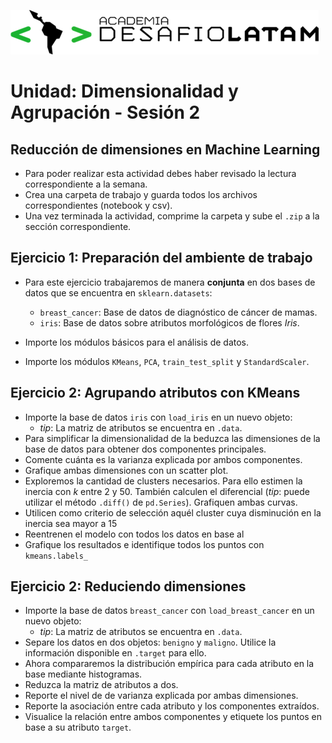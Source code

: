 ![](logo.png)

# Unidad: Dimensionalidad y Agrupación - Sesión 2

## Reducción de dimensiones en Machine Learning

* Para poder realizar esta actividad debes haber revisado la lectura correspondiente a la semana.
* Crea una carpeta de trabajo y guarda todos los archivos correspondientes (notebook y csv).
* Una vez terminada la actividad, comprime la carpeta y sube el `.zip` a la sección correspondiente.


## Ejercicio 1: Preparación del ambiente de trabajo

* Para este ejercicio trabajaremos de manera __conjunta__ en dos bases de datos que se encuentra en `sklearn.datasets`:
    * `breast_cancer`: Base de datos de diagnóstico de cáncer de mamas.
    * `iris`: Base de datos sobre atributos morfológicos de flores _Iris_.

* Importe los módulos básicos para el análisis de datos.
* Importe los módulos `KMeans`, `PCA`, `train_test_split` y `StandardScaler`.


## Ejercicio 2: Agrupando atributos con KMeans

* Importe la base de datos `iris` con `load_iris` en un nuevo objeto:
    - _tip_: La matriz de atributos se encuentra en `.data`.
* Para simplificar la dimensionalidad de la beduzca las dimensiones de la base de datos para obtener dos componentes principales.
* Comente cuánta es la varianza explicada por ambos componentes.
* Grafique ambas dimensiones con un scatter plot.
* Exploremos la cantidad de clusters necesarios. Para ello estimen la inercia con $k$ entre 2 y 50. También calculen el diferencial (_tip_: puede utilizar el método `.diff()` de `pd.Series`). Grafiquen ambas curvas.
* Utilicen como criterio de selección aquél cluster cuya disminución en la inercia sea mayor a 15
* Reentrenen el modelo con todos los datos en base al 
* Grafique los resultados e identifique todos los puntos con `kmeans.labels_`


## Ejercicio 2: Reduciendo dimensiones

* Importe la base de datos `breast_cancer` con `load_breast_cancer` en un nuevo objeto:
    - _tip_: La matriz de atributos se encuentra en `.data`.
* Separe los datos en dos objetos: `benigno` y `maligno`. Utilice la información disponible en `.target` para ello.
* Ahora compararemos la distribución empírica para cada atributo en la base mediante histogramas.
* Reduzca la matriz de atributos a dos.
* Reporte el nivel de de varianza explicada por ambas dimensiones.
* Reporte la asociación entre cada atributo y los componentes extraídos.
* Visualice la relación entre ambos componentes y etiquete los puntos en base a su atributo `target`.



